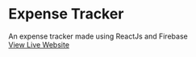 # Expense Tracker
An expense tracker made using ReactJs and Firebase 
<br>
<a href="https://s-expensetracker.netlify.app/">View Live Website</a>
